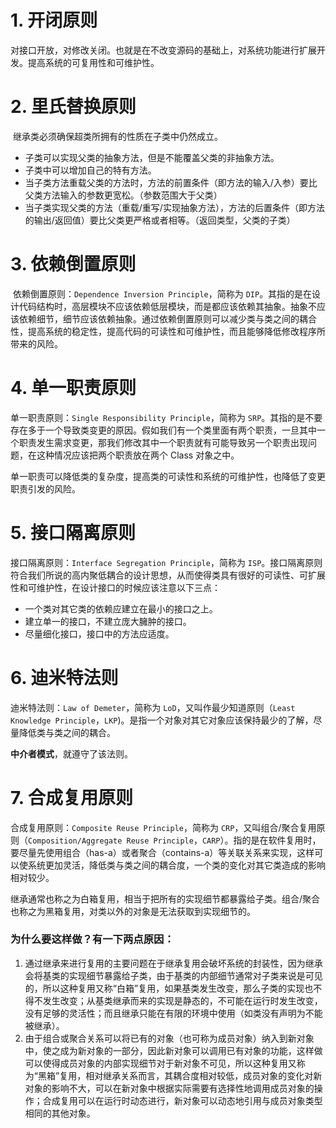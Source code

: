 # 1. 开闭原则

​		对接口开放，对修改关闭。也就是在不改变源码的基础上，对系统功能进行扩展开发。提高系统的可复用性和可维护性。

# 2. 里氏替换原则

​		继承类必须确保超类所拥有的性质在子类中仍然成立。

- 子类可以实现父类的抽象方法，但是不能覆盖父类的非抽象方法。
- 子类中可以增加自己的特有方法。
- 当子类方法重载父类的方法时，方法的前置条件（即方法的输入/入参）要比父类方法输入的参数更宽松。（参数范围大于父类）
- 当子类实现父类的方法（重载/重写/实现抽象方法），方法的后置条件（即方法的输出/返回值）要比父类更严格或者相等。（返回类型，父类的子类）

# 3. 依赖倒置原则

​		依赖倒置原则：`Dependence Inversion Principle`，简称为 `DIP`。其指的是在设计代码结构时，高层模块不应该依赖低层模块，而是都应该依赖其抽象。抽象不应该依赖细节，细节应该依赖抽象。通过依赖倒置原则可以减少类与类之间的耦合性，提高系统的稳定性，提高代码的可读性和可维护性，而且能够降低修改程序所带来的风险。

# 4. 单一职责原则

单一职责原则：`Single Responsibility Principle`，简称为 `SRP`。其指的是不要存在多于一个导致类变更的原因。假如我们有一个类里面有两个职责，一旦其中一个职责发生需求变更，那我们修改其中一个职责就有可能导致另一个职责出现问题，在这种情况应该把两个职责放在两个 Class 对象之中。

单一职责可以降低类的复杂度，提高类的可读性和系统的可维护性，也降低了变更职责引发的风险。

# 5. 接口隔离原则

接口隔离原则：`Interface Segregation Principle`，简称为 `ISP`。接口隔离原则符合我们所说的高内聚低耦合的设计思想，从而使得类具有很好的可读性、可扩展性和可维护性，在设计接口的时候应该注意以下三点：

- 一个类对其它类的依赖应建立在最小的接口之上。
- 建立单一的接口，不建立庞大臃肿的接口。
- 尽量细化接口，接口中的方法应适度。

# 6. 迪米特法则

迪米特法则：`Law of Demeter`，简称为 `LoD`，又叫作最少知道原则（`Least Knowledge Principle`，`LKP`)。是指一个对象对其它对象应该保持最少的了解，尽量降低类与类之间的耦合。

**中介者模式**，就遵守了该法则。

# 7. 合成复用原则

合成复用原则：`Composite Reuse Principle`，简称为 `CRP`，又叫组合/聚合复用原则（`Composition/Aggregate Reuse Principle`，`CARP`）。指的是在软件复用时，要尽量先使用组合（has-a）或者聚合（contains-a）等关联关系来实现，这样可以使系统更加灵活，降低类与类之间的耦合度，一个类的变化对其它类造成的影响相对较少。

继承通常也称之为白箱复用，相当于把所有的实现细节都暴露给子类。组合/聚合也称之为黑箱复用，对类以外的对象是无法获取到实现细节的。

### 为什么要这样做？有一下两点原因：

1. 通过继承来进行复用的主要问题在于继承复用会破坏系统的封装性，因为继承会将基类的实现细节暴露给子类，由于基类的内部细节通常对子类来说是可见的，所以这种复用又称“白箱”复用，如果基类发生改变，那么子类的实现也不得不发生改变；从基类继承而来的实现是静态的，不可能在运行时发生改变，没有足够的灵活性；而且继承只能在有限的环境中使用（如类没有声明为不能被继承）。
2. 由于组合或聚合关系可以将已有的对象（也可称为成员对象）纳入到新对象中，使之成为新对象的一部分，因此新对象可以调用已有对象的功能，这样做可以使得成员对象的内部实现细节对于新对象不可见，所以这种复用又称为“黑箱”复用，相对继承关系而言，其耦合度相对较低，成员对象的变化对新对象的影响不大，可以在新对象中根据实际需要有选择性地调用成员对象的操作；合成复用可以在运行时动态进行，新对象可以动态地引用与成员对象类型相同的其他对象。